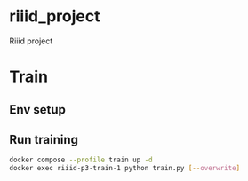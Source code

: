 # riiid_project
Riiid project


# Train
## Env setup

## Run training
```bash
docker compose --profile train up -d 
docker exec riiid-p3-train-1 python train.py [--overwrite]
```